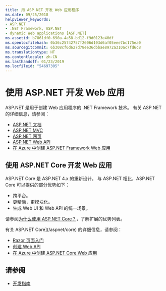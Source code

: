 ```yaml
---
title: 用 ASP.NET 开发 Web 应用程序
ms.date: 09/25/2018
helpviewer_keywords:
- ASP.NET
- .NET Framework, ASP.NET
- dynamic Web applications [ASP.NET]
ms.assetid: b7861df0-690a-4a58-bd12-f9d0123e40df
ms.openlocfilehash: 0b36c25742757f2606d103d6af05eee7bc175ea0
ms.sourcegitcommit: 6b308cf6d627d78ee36dbbae8972a310ac7fd6c8
ms.translationtype: HT
ms.contentlocale: zh-CN
ms.lasthandoff: 01/23/2019
ms.locfileid: "54697305"
---
```

# <a name="developing-web-apps-with-aspnet"></a>使用 ASP.NET 开发 Web 应用

ASP.NET 是用于创建 Web 应用程序的 .NET Framework 技术。 有关 ASP.NET 的详细信息，请参阅：

- [ASP.NET 文档](/aspnet/overview)
- [ASP.NET MVC](https://go.microsoft.com/fwlink/p/?LinkID=227227)
- [ASP.NET 网页](https://go.microsoft.com/fwlink/p/?LinkId=251040)
- [ASP.NET Web API](https://go.microsoft.com/fwlink/p/?LinkId=251041)  
- [在 Azure 中创建 ASP.NET Framework Web 应用](/azure/app-service/app-service-web-get-started-dotnet-framework)

## <a name="developing-web-apps-with-aspnet-core"></a>使用 ASP.NET Core 开发 Web 应用

ASP.NET Core 是 ASP.NET 4.x 的重新设计。 与 ASP.NET 相比，ASP.NET Core 可以提供的部分优势如下：

- 跨平台。
- 更精简，更模块化。
- 生成 Web UI 和 Web API 的统一场景。

请参阅[为什么使用 ASP.NET Core？](/aspnet/core#why-use-aspnet-core)，了解扩展的优势列表。

有关 ASP.NET Core](/aspnet/core) 的详细信息，请参阅：

- [Razor 页面入门](/aspnet/core/tutorials/razor-pages/razor-pages-start)
- [创建 Web API](/aspnet/core/tutorials/first-web-api)
- [在 Azure 中创建 ASP.NET Core Web 应用](/azure/app-service/app-service-web-get-started-dotnet)
  
## <a name="see-also"></a>请参阅

- [开发指南](../../docs/framework/development-guide.md)
